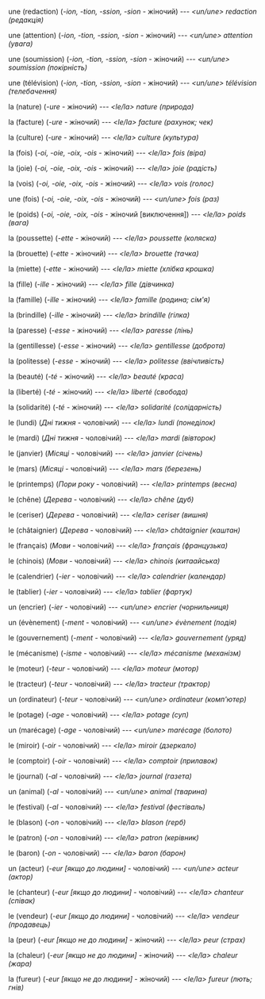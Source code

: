 une (redaction)
(*-ion, -tion, -ssion, -sion* - жіночий) --- *<un/une> redaction (редакція)*



une (attention)
(*-ion, -tion, -ssion, -sion* - жіночий) --- *<un/une> attention (увага)*



une (soumission)
(*-ion, -tion, -ssion, -sion* - жіночий) --- *<un/une> soumission (покірність)*



une (télévision)
(*-ion, -tion, -ssion, -sion* - жіночий) --- *<un/une> télévision (телебачення)*



la (nature)
(*-ure* - жіночий) --- *<le/la> nature (природа)*



la (facture)
(*-ure* - жіночий) --- *<le/la> facture (рахунок; чек)*



la (culture)
(*-ure* - жіночий) --- *<le/la> culture (культура)*



la (fois)
(*-oi, -oie, -oix, -ois* - жіночий) --- *<le/la> fois (віра)*



la (joie)
(*-oi, -oie, -oix, -ois* - жіночий) --- *<le/la> joie (радість)*



la (vois)
(*-oi, -oie, -oix, -ois* - жіночий) --- *<le/la> vois (голос)*



une (fois)
(*-oi, -oie, -oix, -ois* - жіночий) --- *<un/une> fois (раз)*



le (poids)
(*-oi, -oie, -oix, -ois* - жіночий [виключення]) --- *<le/la> poids (вага)*



la (poussette)
(*-ette* - жіночий) --- *<le/la> poussette (коляска)*



la (brouette)
(*-ette* - жіночий) --- *<le/la> brouette (тачка)*



la (miette)
(*-ette* - жіночий) --- *<le/la> miette (хлібка крошка)*



la (fille)
(*-ille* - жіночий) --- *<le/la> fille (дівчинка)*



la (famille)
(*-ille* - жіночий) --- *<le/la> famille (родина; сім'я)*



la (brindille)
(*-ille* - жіночий) --- *<le/la> brindille (гілка)*



la (paresse)
(*-esse* - жіночий) --- *<le/la> paresse (лінь)*



la (gentillesse)
(*-esse* - жіночий) --- *<le/la> gentillesse (доброта)*



la (politesse)
(*-esse* - жіночий) --- *<le/la> politesse (ввічливість)*



la (beauté)
(*-té* - жіночий) --- *<le/la> beauté (краса)*



la (liberté)
(*-té* - жіночий) --- *<le/la> liberté (свобода)*



la (solidarité)
(*-té* - жіночий) --- *<le/la> solidarité (солідарність)*



le (lundi)
(*Дні тижня* - чоловічий) --- *<le/la> lundi (понеділок)*



le (mardi)
(*Дні тижня* - чоловічий) --- *<le/la> mardi (вівторок)*



le (janvier)
(*Місяці* - чоловічий) --- *<le/la> janvier (січень)*



le (mars)
(*Місяці* - чоловічий) --- *<le/la> mars (березень)*



le (printemps)
(*Пори року* - чоловічий) --- *<le/la> printemps (весна)*



le (chêne)
(*Дерева* - чоловічий) --- *<le/la> chêne (дуб)*



le (ceriser)
(*Дерева* - чоловічий) --- *<le/la> ceriser (вишня)*



le (châtaignier)
(*Дерева* - чоловічий) --- *<le/la> châtaignier (каштан)*



le (français)
(*Мови* - чоловічий) --- *<le/la> français (французька)*



le (chinois)
(*Мови* - чоловічий) --- *<le/la> chinois (китаайська)*



le (calendrier)
(*-ier* - чоловічий) --- *<le/la> calendrier (календар)*



le (tablier)
(*-ier* - чоловічий) --- *<le/la> tablier (фартук)*



un (encrier)
(*-ier* - чоловічий) --- *<un/une> encrier (чорнильниця)*



un (évènement)
(*-ment* - чоловічий) --- *<un/une> évènement (подія)*



le (gouvernement)
(*-ment* - чоловічий) --- *<le/la> gouvernement (уряд)*



le (mécanisme)
(*-isme* - чоловічий) --- *<le/la> mécanisme (механізм)*



le (moteur)
(*-teur* - чоловічий) --- *<le/la> moteur (мотор)*



le (tracteur)
(*-teur* - чоловічий) --- *<le/la> tracteur (трактор)*



un (ordinateur)
(*-teur* - чоловічий) --- *<un/une> ordinateur (комп'ютер)*



le (potage)
(*-age* - чоловічий) --- *<le/la> potage (суп)*



un (marécage)
(*-age* - чоловічий) --- *<un/une> marécage (болото)*



le (miroir)
(*-oir* - чоловічий) --- *<le/la> miroir (дзеркало)*



le (comptoir)
(*-oir* - чоловічий) --- *<le/la> comptoir (прилавок)*



le (journal)
(*-al* - чоловічий) --- *<le/la> journal (газета)*



un (animal)
(*-al* - чоловічий) --- *<un/une> animal (тварина)*



le (festival)
(*-al* - чоловічий) --- *<le/la> festival (фестіваль)*



le (blason)
(*-on* - чоловічий) --- *<le/la> blason (герб)*



le (patron)
(*-on* - чоловічий) --- *<le/la> patron (керівник)*



le (baron)
(*-on* - чоловічий) --- *<le/la> baron (барон)*



un (acteur)
(*-eur [якщо до людини]* - чоловічий) --- *<un/une> acteur (актор)*



le (chanteur)
(*-eur [якщо до людини]* - чоловічий) --- *<le/la> chanteur (співак)*



le (vendeur)
(*-eur [якщо до людини]* - чоловічий) --- *<le/la> vendeur (продавець)*



la (peur)
(*-eur [якщо не до людини]* - жіночий) --- *<le/la> peur (страх)*



la (chaleur)
(*-eur [якщо не до людини]* - жіночий) --- *<le/la> chaleur (жара)*



la (fureur)
(*-eur [якщо не до людини]* - жіночий) --- *<le/la> fureur (лють; гнів)*
